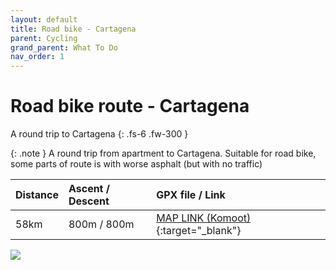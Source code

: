 ```yaml
---
layout: default
title: Road bike - Cartagena
parent: Cycling
grand_parent: What To Do
nav_order: 1
---
```


# Road bike route - Cartagena

A round trip to Cartagena 
{: .fs-6 .fw-300 }

{: .note }
A round trip from apartment to Cartagena. Suitable for road bike, some parts of route is with worse asphalt (but with no traffic)

| Distance  | Ascent / Descent  | GPX file / Link |
|:----------|:------------------|:----------------|
| 58km      | 800m / 800m    | [MAP LINK (Komoot)](https://www.komoot.com/tour/998563147?ref=wtd){:target="_blank"}|

<!-- The expanding image container -->
<div class="container">

  <!-- Expanded image -->
  <img id="expandedImg" style="width:100%">

  <!-- Image text -->
  <div id="imgtext"></div>
</div>


<!-- The grid: four columns -->
<div class="row">
  <div class="column">
    <img src="{{ site.url | append: '/assets/images/IMG_4426.jpg' }}" onload="myFunction(this);" onclick="myFunction(this);" >
  </div>

</div>

<script src="{{ site.url | append: '/assets/js/image-gallery.js' | relative_url }}"></script>

